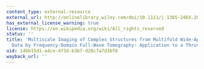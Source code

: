 ```yaml
---
content_type: external-resource
external_url: http://onlinelibrary.wiley.com/doi/10.1111/j.1365-246X.2004.02442.x/full
has_external_license_warning: true
license: https://en.wikipedia.org/wiki/All_rights_reserved
status: ''
title: 'Multiscale Imaging of Complex Structures from Multifold Wide-Aperture Seismic
  Data by Frequency-Domain Full-Wave Tomography: Application to a Thrust Belt'
uid: 14bb15d1-a4ce-4f3d-b3b7-d26c7a7d3bf8
wayback_url: ''
---
```

